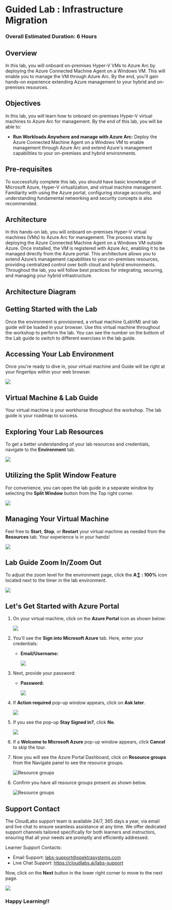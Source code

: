 # Guided Lab : Infrastructure Migration
 
### Overall Estimated Duration: 6 Hours

## Overview
In this lab, you will onboard on-premises Hyper-V VMs to Azure Arc by deploying the Azure Connected Machine Agent on a Windows VM. This will enable you to manage the VM through Azure Arc. By the end, you'll gain hands-on experience extending Azure management to your hybrid and on-premises resources.

## Objectives
In this lab, you will learn how to onboard on-premises Hyper-V virtual machines to Azure Arc for management. By the end of this lab, you will be able to:

- **Run Workloads Anywhere and manage with Azure Arc:** Deploy the Azure Connected Machine Agent on a Windows VM to enable management through Azure Arc and extend Azure's management capabilities to your on-premises and hybrid environments.

## Pre-requisites
To successfully complete this lab, you should have basic knowledge of Microsoft Azure, Hyper-V virtualization, and virtual machine management. Familiarity with using the Azure portal, configuring storage accounts, and understanding fundamental networking and security concepts is also recommended.

## Architecture
In this hands-on lab, you will onboard on-premises Hyper-V virtual machines (VMs) to Azure Arc for management. The process starts by deploying the Azure Connected Machine Agent on a Windows VM outside Azure. Once installed, the VM is registered with Azure Arc, enabling it to be managed directly from the Azure portal. This architecture allows you to extend Azure’s management capabilities to your on-premises resources, providing centralized control over both cloud and hybrid environments. Throughout the lab, you will follow best practices for integrating, securing, and managing your hybrid infrastructure.

## Architecture Diagram

## Getting Started with the Lab
Once the environment is provisioned, a virtual machine (LabVM) and lab guide will be loaded in your browser. Use this virtual machine throughout the workshop to perform the lab. You can see the number on the bottom of the Lab guide to switch to different exercises in the lab guide.

## Accessing Your Lab Environment
 
Once you're ready to dive in, your virtual machine and Guide will be right at your fingertips within your web browser.

   ![](./Images/LAB5GETSTART.png)

## Virtual Machine & Lab Guide
 
Your virtual machine is your workhorse throughout the workshop. The lab guide is your roadmap to success.
 
## Exploring Your Lab Resources
 
To get a better understanding of your lab resources and credentials, navigate to the **Environment** tab.

   ![](./Images/30052025(2)new.png)
 
## Utilizing the Split Window Feature
 
For convenience, you can open the lab guide in a separate window by selecting the **Split Window** button from the Top right corner.
 
   ![](./Images/30052025(3)new.png)
 
## Managing Your Virtual Machine
 
Feel free to **Start**, **Stop**, or **Restart** your virtual machine as needed from the **Resources** tab. Your experience is in your hands!
 
  ![](./Images/30052025(4)new.png)

## Lab Guide Zoom In/Zoom Out

To adjust the zoom level for the environment page, click the **A↕ : 100%** icon located next to the timer in the lab environment.

   ![](./Images/30052025(5)new.png)
 
## Let's Get Started with Azure Portal
 
1. On your virtual machine, click on the **Azure Portal** icon as shown below:
 
    ![](./Images/GS1new.png)
 
2. You'll see the **Sign into Microsoft Azure** tab. Here, enter your credentials:
 
   - **Email/Username:** <inject key="AzureAdUserEmail"></inject>
 
      ![](./Images/GS2new.png)
 
3. Next, provide your password:
 
   - **Password:** <inject key="AzureAdUserPassword"></inject>
 
      ![](./Images/GS3new.png)

4. If **Action required** pop-up window appears, click on **Ask later**.

      ![](./Images/ask-later-01new.png)
 
4. If you see the pop-up **Stay Signed in?**, click **No**.

      ![](./Images/GS9new.png)

6. If a **Welcome to Microsoft Azure** pop-up window appears, click **Cancel** to skip the tour.

7. Now you will see the Azure Portal Dashboard, click on **Resource groups** from the Navigate panel to see the resource groups.

   ![](Images/select-rgnew.png "Resource groups")
   
8. Confirm you have all resource groups present as shown below.

   ![](Images/upimage10new.png "Resource groups")
 
## Support Contact
The CloudLabs support team is available 24/7, 365 days a year, via email and live chat to ensure seamless assistance at any time. We offer dedicated support channels tailored specifically for both learners and instructors, ensuring that all your needs are promptly and efficiently addressed.

Learner Support Contacts:

- Email Support: labs-support@spektrasystems.com
- Live Chat Support: https://cloudlabs.ai/labs-support

Now, click on the **Next** button in the lower right corner to move to the next page.

   ![](./Images/GS4new12.png)

### Happy Learning!!
